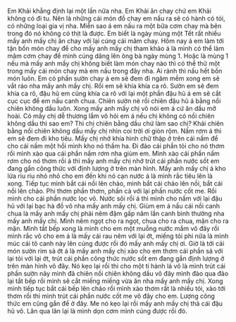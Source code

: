 Em Khải khẳng định lại một lần nữa nha. Em Khải ăn chay chứ em Khải không có đi tu. Nên là những cái món đồ chay em nấu ra sẽ có hành có tỏi, có những loại gia vị nha. Miễn sao á em nấu ra một bữa cơm chay mà bên trong đó nó không có thịt là được. Em biết là ngày mùng một Tết rất nhiều mấy anh mấy chị ăn chay với lại cúng cái mâm chay. Hôm nay á em làm tới tận bốn món chay để cho mấy anh mấy chị tham khảo á là mình có thể làm mâm cơm chay để mình cúng dâng lên ông bà ngày mùng 1. Hoặc là mùng 1 nếu mà mấy anh mấy chị không biết làm món chay nào thì có thể thử một trong mấy cái món chay mà em nấu trong đây nha. Ai rảnh thì nấu hết bốn món luôn. Em có phần sườn chay á em sẽ đem đi ngâm mềm xong em sẽ vắt ráo nha mấy anh mấy chị. Rồi em sẽ khía khía ca rô. Sườn em sẽ đem khía ca rô, đậu hũ em cũng khía ca rô với lại một phần đậu hũ á em sẽ cắt cục cục để em nấu canh chua. Chiên sườn nè rồi chiên đậu hũ á bằng nồi chiên không dầu luôn. Xong mấy anh mấy chị vô nói em á cứ ăn dầu mỡ hoài. Có mấy chị dễ thương lắm vô hỏi em á nếu chị không có nồi chiên không dầu thì sao em? Thì chị chiên bằng dầu chứ làm sao chị? Khải chiên bằng nồi chiên không dầu mấy chị nhìn coi trời ơi giòn rộm. Nấm rơm á thì em sẽ đem đi kho tiêu. Mấy chị nhớ khía hình chữ thập ở trên cái nấm để cho cái nấm một hồi mình kho nó thấm ha. Đi đảo cái phần tỏi cho nó thơm rồi mình xào qua cái phần nấm rơm nha giùm em. Mình xào cái phần nấm rơm cho nó thơm rồi á thì mấy anh mấy chị nhớ trút cái phần nước sốt em đang gắn công thức với định lượng ở trên màn hình. Mấy anh mấy chị á kho lửa riu riu nhỏ nhỏ cho em đến khi nó cạn nước á là mình rắc tiêu lên là xong. Tiếp tục mình bắt cái nồi lên chảo, mình bắt cái chảo lên nồi, bắt cái nồi lên chảo. Phi thơm phần thơm, phần cà với lại phần nước cốt me. Rồi mình cho cái phần nước lọc vô. Nước sôi rồi á thì mình cho nấm với lại đậu hũ với lại bạc hà đồ vô nha mấy anh mấy chị. Giùm em á nấu cái nồi canh chua là mấy anh mấy chị phải nêm đậm gấp năm lần canh bình thường nha mấy anh mấy chị. Mình nêm ngọt cho ra ngọt, chua cho ra chua, mặn cho ra mặn. Mình tắt bếp xong là mình cho em một muỗng nước mắm vô đây rồi mình rắc vô cho em á là mấy cái rau nêm với lại ớt, miếng tỏi phi nữa là mình múc cái tô canh này lên cúng được rồi đó mấy anh mấy chị ơi. Giờ là tới cái món sườn rim sả ớt á là mấy anh mấy chị xào cho em thơm cái phần sả với lại tỏi với lại ớt, trút cái phần công thức nước sốt em đang gắn định lượng ở trên màn hình vô đây. Nó kẹo lại rồi thì cho một tí hành lá vô là mình trút cái phần sườn nãy mình đã chiên nồi chiên không dầu vô đây mình đảo qua đảo lại tắt bếp rồi mình sẽ cắt miếng miếng vừa ăn nha mấy anh mấy chị. Xong mình tiếp tục bắt cái bếp lên chảo rồi mình xào thơm rất là nhiều tỏi, xào tới thơm rồi thì mình trút cái phần nước cốt me vô đây cho em. Lượng công thức em cũng gắn để ở đây. Me nó kẹo lại rồi mấy anh mấy chị thả cái đậu hũ vô. Lăn qua lăn lại là mình dọn cơm mình cúng được rồi đó.